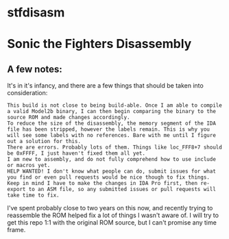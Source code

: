# stfdisasm
# Sonic the Fighters Disassembly
## A few notes:
It's in it's infancy, and there are a few things that should be taken into consideration:

    This build is not close to being build-able. Once I am able to compile a valid Model2b binary, I can then begin comparing the binary to the source ROM and made changes accordingly.
    To reduce the size of the disassembly, the memory segment of the IDA file has been stripped, however the labels remain. This is why you will see some labels with no references. Bare with me until I figure out a solution for this.
    There are errors. Probably lots of them. Things like loc_FFF8+7 should be 0xFFFF, I just haven't fixed them all yet.
    I am new to assembly, and do not fully comprehend how to use include or macros yet.
    HELP WANTED! I don't know what people can do, submit issues for what you find or even pull requests would be nice though to fix things. Keep in mind I have to make the changes in IDA Pro first, then re-export to an ASM file, so any submitted issues or pull requests will take time to fix.

I've spent probably close to two years on this now, and recently trying to reassemble the ROM helped fix a lot of things I wasn't aware of. I will try to get this repo 1:1 with the original ROM source, but I can't promise any time frame.

